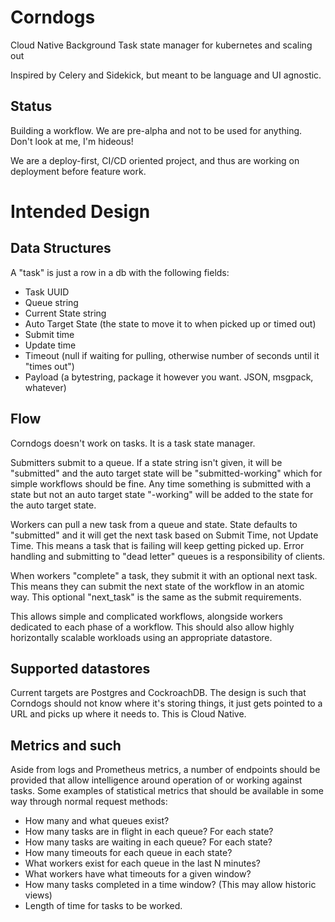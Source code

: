 # Corndogs
Cloud Native Background Task state manager for kubernetes and scaling out

Inspired by Celery and Sidekick, but meant to be language and UI agnostic.

## Status
Building a workflow. We are pre-alpha and not to be used for anything. Don't look at me, I'm hideous!

We are a deploy-first, CI/CD oriented project, and thus are working on deployment before feature work.

# Intended Design
## Data Structures

A "task" is just a row in a db with the following fields:
 * Task UUID
 * Queue string
 * Current State string
 * Auto Target State (the state to move it to when picked up or timed out)
 * Submit time
 * Update time
 * Timeout (null if waiting for pulling, otherwise number of seconds until it "times out")
 * Payload (a bytestring, package it however you want. JSON, msgpack, whatever)


## Flow

Corndogs doesn't work on tasks. It is a task state manager.

Submitters submit to a queue. If a state string isn't given, it will be "submitted" and the auto target state will be "submitted-working" which for simple workflows should be fine. Any time something is submitted with a state but not an auto target state "-working" will be added to the state for the auto target state.

Workers can pull a new task from a queue and state. State defaults to "submitted" and it will get the next task based on Submit Time, not Update Time. This means a task that is failing will keep getting picked up. Error handling and submitting to "dead letter" queues is a responsibility of clients.

When workers "complete" a task, they submit it with an optional next task. This means they can submit the next state of the workflow in an atomic way. This optional "next_task" is the same as the submit requirements.

This allows simple and complicated workflows, alongside workers dedicated to each phase of a workflow. This should also allow highly horizontally scalable workloads using an appropriate datastore.

## Supported datastores

Current targets are Postgres and CockroachDB. The design is such that Corndogs should not know where it's storing things, it just gets pointed to a URL and picks up where it needs to. This is Cloud Native.

## Metrics and such

Aside from logs and Prometheus metrics, a number of endpoints should be provided that allow intelligence around operation of or working against tasks. Some examples of statistical metrics that should be available in some way through normal request methods:

 * How many and what queues exist?
 * How many tasks are in flight in each queue? For each state?
 * How many tasks are waiting in each queue? For each state?
 * How many timeouts for each queue in each state?
 * What workers exist for each queue in the last N minutes?
 * What workers have what timeouts for a given window?
 * How many tasks completed in a time window? (This may allow historic views)
 * Length of time for tasks to be worked.

